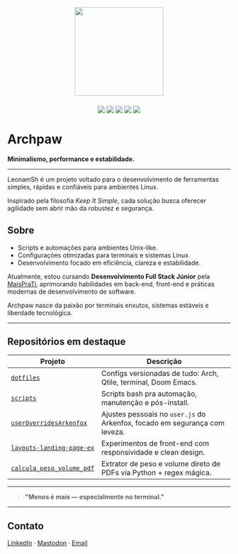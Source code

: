 <p align="center"><img align="center" height="200" src="https://i.imgur.com/6T5GU0n.png"></p>

###

<p align="center">
  <img src="https://img.shields.io/badge/Linux-Arch-blue?style=for-the-badge&logo=arch-linux&logoColor=white" />
  <img src="https://img.shields.io/badge/Editor-Doom%20Emacs-57A143?style=for-the-badge&logo=gnuemacs&logoColor=white" />
  <img src="https://img.shields.io/badge/WM-Qtile-7B42BC?style=for-the-badge&logo=window-manager&logoColor=white" />
  <img src="https://img.shields.io/badge/Terminal-Alacritty🚀-black?style=for-the-badge" />
  <img src="https://img.shields.io/badge/Browser-Brave-orange?style=for-the-badge&logo=brave&logoColor=white" />
</p>

# Archpaw

**Minimalismo, performance e estabilidade.**

---

LeonamSh é um projeto voltado para o desenvolvimento de ferramentas simples, rápidas e confiáveis para ambientes Linux.

Inspirado pela filosofia _Keep It Simple_, cada solução busca oferecer agilidade sem abrir mão da robustez e segurança.

## Sobre

- Scripts e automações para ambientes Unix-like.
- Configurações otimizadas para terminais e sistemas Linux.
- Desenvolvimento focado em eficiência, clareza e estabilidade.

Atualmente, estou cursando **Desenvolvimento Full Stack Júnior** pela [MaisPraTi](https://curso.maisprati.com.br/), aprimorando habilidades em back-end, front-end e práticas modernas de desenvolvimento de software.

Archpaw nasce da paixão por terminais enxutos, sistemas estáveis e liberdade tecnológica.

---

## **Repositórios em destaque**

| Projeto                                                                         | Descrição                                                                  |
| ------------------------------------------------------------------------------- | -------------------------------------------------------------------------- |
| [`dotfiles`](https://gitlab.com/archpaw/dotfiles)                               | Configs versionadas de tudo: Arch, Qtile, terminal, Doom Emacs.            |
| [`scripts`](https://gitlab.com/archpaw/scripts)                                 | Scripts bash pra automação, manutenção e pós-install.                      |
| [`userOverridesArkenfox`](https://gitlab.com/archpaw/userOverridesArkenfox)     | Ajustes pessoais no `user.js` do Arkenfox, focado em segurança com leveza. |
| [`layouts-landing-page-ex`](https://gitlab.com/archpaw/layouts-landing-page-ex) | Experimentos de front-end com responsividade e clean design.               |
| [`calcula_peso_volume_pdf`](https://gitlab.com/archpaw/calcula_peso_volume_pdf) | Extrator de peso e volume direto de PDFs via Python + regex mágica.        |

---

> **"Menos é mais — especialmente no terminal."**

---

## Contato

[LinkedIn](https://www.linkedin.com/in/leonam-monteiro-679200362) · [Mastodon](https://hachyderm.io/@archpaw) · [Email](contato.robotics893@passmail.net)

